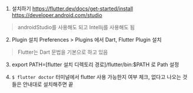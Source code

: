 1. 설치하기
https://flutter.dev/docs/get-started/install
https://developer.android.com/studio

> androidStudio를 사용해도 되고 Intellij를 사용해도 됨

2. Plugin 설치
Preferences > Plugins 에서 Dart, Flutter Plugin 설치
> Flutter는 Dart 문법을 기본으로 하고 있음

3. export PATH=[flutter 설치 디렉토리 경로]/flutter/bin:$PATH 로 Path 설정

4. `$ flutter doctor` 
 터미널에서 flutter 사용 가능한지 여부 체크, 없다고 나오는 것들은 안내대로 설치해주면 끝 